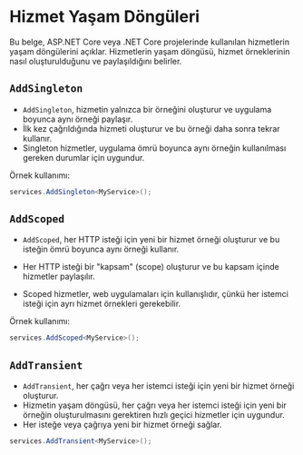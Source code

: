 # Hizmet Yaşam Döngüleri

Bu belge, ASP.NET Core veya .NET Core projelerinde kullanılan hizmetlerin yaşam döngülerini açıklar. Hizmetlerin yaşam döngüsü, hizmet örneklerinin nasıl oluşturulduğunu ve paylaşıldığını belirler.

## `AddSingleton`

- `AddSingleton`, hizmetin yalnızca bir örneğini oluşturur ve uygulama boyunca aynı örneği paylaşır.
- İlk kez çağrıldığında hizmeti oluşturur ve bu örneği daha sonra tekrar kullanır.
- Singleton hizmetler, uygulama ömrü boyunca aynı örneğin kullanılması gereken durumlar için uygundur.

Örnek kullanımı:

```csharp
services.AddSingleton<MyService>();
```

## `AddScoped`

- `AddScoped`, her HTTP isteği için yeni bir hizmet örneği oluşturur ve bu isteğin ömrü boyunca aynı örneği kullanır.

- Her HTTP isteği bir "kapsam" (scope) oluşturur ve bu kapsam içinde hizmetler paylaşılır.
- Scoped hizmetler, web uygulamaları için kullanışlıdır, çünkü her istemci isteği için ayrı hizmet örnekleri gerekebilir.

Örnek kullanımı:

```csharp
services.AddScoped<MyService>();
```

## `AddTransient`

- ``AddTransient``, her çağrı veya her istemci isteği için yeni bir hizmet örneği oluşturur.
- Hizmetin yaşam döngüsü, her çağrı veya her istemci isteği için yeni bir örneğin oluşturulmasını gerektiren hızlı geçici hizmetler için uygundur.
- Her isteğe veya çağrıya yeni bir hizmet örneği sağlar.

```csharp
services.AddTransient<MyService>();
```




